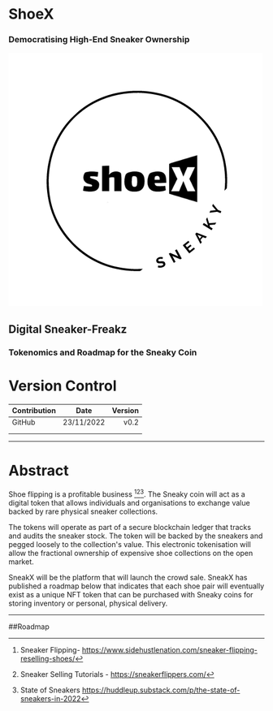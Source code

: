 # ShoeX
### Democratising High-End Sneaker Ownership

![ShoeX Logo](./Images/shoex%20sneaky%20brand%20logo%20(1).png)

## Digital Sneaker-Freakz
### Tokenomics and Roadmap for the Sneaky Coin

# Version Control

| Contribution  | Date          | Version|
| ------------- |:-------------:| -----: |
| GitHub        | 23/11/2022    | v0.2   |
|               |               |        |
|               |               |        |

---

# Abstract

Shoe flipping is a profitable business [^1][^2][^3]. The Sneaky coin will act as a digital token that allows individuals and organisations to exchange value backed by rare physical sneaker collections. 

The tokens will operate as part of a secure blockchain ledger that tracks and audits the sneaker stock. The token will be backed by the sneakers and pegged loosely to the collection's value. This electronic tokenisation will allow the fractional ownership of expensive shoe collections on the open market.

SneakX will be the platform that will launch the crowd sale. SneakX has published a roadmap below that indicates that each shoe pair will eventually exist as a unique NFT token that can be purchased with Sneaky coins for storing inventory or personal, physical delivery.

[^1]: Sneaker Flipping- https://www.sidehustlenation.com/sneaker-flipping-reselling-shoes/ 
[^2]: Sneaker Selling Tutorials - https://sneakerflippers.com/ 
[^3]: State of Sneakers https://huddleup.substack.com/p/the-state-of-sneakers-in-2022

---
##Roadmap


